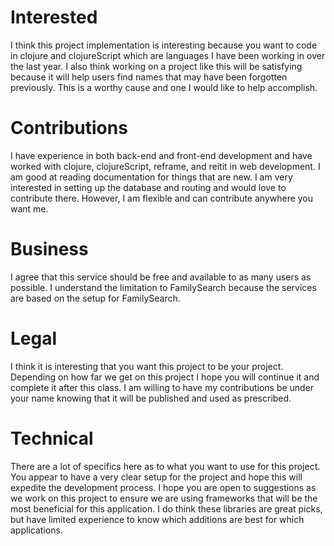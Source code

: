 # Interested

I think this project implementation is interesting because you want to code in clojure and clojureScript which are languages I have been working in over the last year. I also think working on a project like this will be satisfying because it will help users find names that may have been forgotten previously. This is a worthy cause and one I would like to help accomplish.  

# Contributions

I have experience in both back-end and front-end development and have worked with clojure, clojureScript, reframe, and reitit in web development. I am good at reading documentation for things that are new. I am very interested in setting up the database and routing and would love to contribute there. However, I am flexible and can contribute anywhere you want me.

# Business

I agree that this service should be free and available to as many users as possible. I understand the limitation to FamilySearch because the services are based on the setup for FamilySearch.

# Legal

I think it is interesting that you want this project to be your project. Depending on how far we get on this project I hope you will continue it and complete it after this class. I am willing to have my contributions be under your name knowing that it will be published and used as prescribed.

# Technical

There are a lot of specifics here as to what you want to use for this project. You appear to have a very clear setup for the project and hope this will expedite the development process. I hope you are open to suggestions as we work on this project to ensure we are using frameworks that will be the most beneficial for this application. I do think these libraries are great picks, but have limited experience to know which additions are best for which applications.